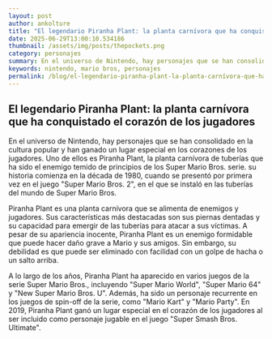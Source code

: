 ```yaml
--- 
layout: post 
author: ankolture 
title: "El legendario Piranha Plant: la planta carnívora que ha conquistado el corazón de los jugadores"
date: 2025-06-29T13:00:10.534186 
thumbnail: /assets/img/posts/thepockets.png
category: personajes 
summary: En el universo de Nintendo, hay personajes que se han consolidado en la cultura popular y han ganado un lugar especial en los corazones de los jugador...
keywords: nintendo, mario bros, personajes 
permalink: /blog/el-legendario-piranha-plant-la-planta-carnívora-que-ha-conquistado-el-corazón-de-los-jugadores/ 
--- 
```


## El legendario Piranha Plant: la planta carnívora que ha conquistado el corazón de los jugadores

En el universo de Nintendo, hay personajes que se han consolidado en la cultura popular y han ganado un lugar especial en los corazones de los jugadores. Uno de ellos es Piranha Plant, la planta carnívora de tuberías que ha sido el enemigo temido de principios de los Super Mario Bros. serie. su historia comienza en la década de 1980, cuando se presentó por primera vez en el juego "Super Mario Bros. 2", en el que se instaló en las tuberías del mundo de Super Mario Bros.

Piranha Plant es una planta carnívora que se alimenta de enemigos y jugadores. Sus características más destacadas son sus piernas dentadas y su capacidad para emergir de las tuberías para atacar a sus víctimas. A pesar de su apariencia inocente, Piranha Plant es un enemigo formidable que puede hacer daño grave a Mario y sus amigos. Sin embargo, su debilidad es que puede ser eliminado con facilidad con un golpe de hacha o un salto arriba.

A lo largo de los años, Piranha Plant ha aparecido en varios juegos de la serie Super Mario Bros., incluyendo "Super Mario World", "Super Mario 64" y "New Super Mario Bros. U". Además, ha sido un personaje recurrente en los juegos de spin-off de la serie, como "Mario Kart" y "Mario Party". En 2019, Piranha Plant ganó un lugar especial en el corazón de los jugadores al ser incluido como personaje jugable en el juego "Super Smash Bros. Ultimate".
